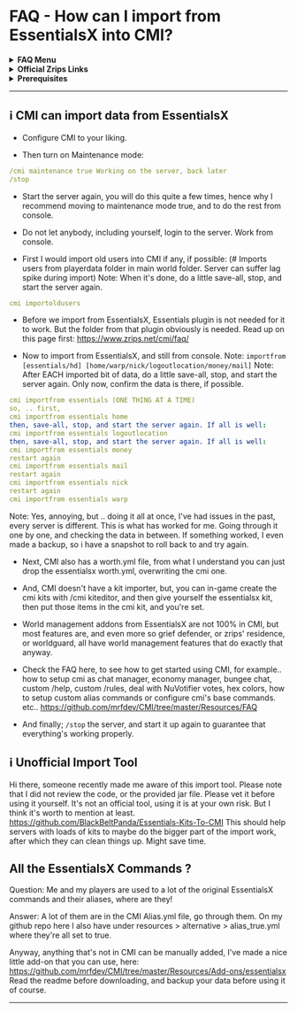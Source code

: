 # FAQ - How can I import from EssentialsX into CMI?

<topMenu>
<details>
    <summary><strong>FAQ Menu</strong></summary>
    <p>
     • <a href="https://faq.cmi.support/bungee">Bungeecord-Info</a>, 
     • <a href="https://faq.cmi.support/chance">Chance-Example</a>, 
     • <a href="https://faq.cmi.support/format">Chat-Format</a>, 
     • <a href="https://faq.cmi.support/chat">Chat-Manager</a>, 
     • <a href="https://faq.cmi.support/chatfilter">Chat-Filter</a>, 
     • <a href="https://faq.cmi.support/chatrooms">Chat-Rooms</a>, 
     • <a href="https://faq.cmi.support/commands">Commands-Manager</a>, 
     • <a href="https://faq.cmi.support/joinleave">Custom-Join-Leave</a>, 
     • <a href="https://faq.cmi.support/economy">Economy-Manager</a>, 
     • <a href="https://faq.cmi.support/ext-cmds">Extending-Commands</a>, 
     • <a href="https://faq.cmi.support/gettingstarted">Getting-Started</a>, 
     • <a href="https://faq.cmi.support/glow">Glow</a>, 
     • <a href="https://faq.cmi.support/help">Custom-Help</a>, 
     • <a href="https://faq.cmi.support/hexcolors">Hex-Colors</a>, 
     • <a href="https://faq.cmi.support/import">Importing-Data</a>, 
     • <a href="https://faq.cmi.support/library">CMILib</a>, 
     • <a href="https://faq.cmi.support/prefix">LuckPerms-Prefix</a>, 
     • <a href="https://faq.cmi.support/migrate">Migrate-Database</a>, 
     • <a href="https://faq.cmi.support/mode-stuck">Mode-Stuck</a>, 
     • <a href="https://faq.cmi.support/more-msg-cmds">More-Msg-Commands</a>, 
     • <a href="https://faq.cmi.support/motd">MOTD</a>, 
     • <a href="https://faq.cmi.support/params">Parameters</a>, 
     • <a href="https://faq.cmi.support/ranks">Ranks</a>, 
     • <a href="https://faq.cmi.support/rules">Custom-Rules</a>, 
     • <a href="https://faq.cmi.support/running">Running-CMI</a>, 
     • <a href="https://faq.cmi.support/safety">Safety-Tips</a>, 
     • <a href="https://faq.cmi.support/social">Social-Addon</a>, 
     • <a href="https://faq.cmi.support/specialized">Specialized-Cmds</a>, 
     • <a href="https://faq.cmi.support/toggle">Toggle-Example</a>, 
     • <a href="https://faq.cmi.support/trash">Trash</a>, 
     • <a href="https://faq.cmi.support/votes">Vote-Manager</a>,
     • <a href="https://faq.cmi.support/moderation">User-Moderation</a>,
     • <a href="https://faq.cmi.support/worth">Worth</a>.
    </p>
</details>

<details>
    <summary><strong>Official Zrips Links</strong></summary>
    <ul>
        <li><a href="https://zrips.net/">Zrips Website</a>
         <pre>https://www.zrips.net/<br>The official website, wiki/documentation/information</pre></li>
        <li><a href="https://discord.gg/dDMamN4">Zrips Discord</a>
         <pre>https://discord.gg/dDMamN4<br>The official Discord community server with member-driven support</pre></li>
        <li><a href="https://github.com/Zrips/">Zrips Github</a>
         <pre>https://github.com/Zrips<br>The place for bug reports and feature suggestions</pre></li>
    </ul>
</details>

<details>
    <summary><strong>Prerequisites</strong></summary>
    <ul>
        <li><a href="https://www.spigotmc.org/resources/3742/">Buy and Download CMI</a> (premium plugin)
         <pre>https://www.spigotmc.org/resources/3742/<br>Get the CMI plugin if you haven't already, and then Install it on all your servers</pre></li>
        <li><a href="https://www.spigotmc.org/resources/87610/">Also Download CMILib</a> (free library) (<a href="https://github.com/mrfdev/CMI/edit/master/Resources/FAQ/cmi-library.md">more info</a>)
         <pre>https://www.spigotmc.org/resources/87610/<br>All Zrips plugins require the CMILib .jar file. Get it and also put it on all your servers.</pre></li>
        <li>All my FAQ pages have been written for Spigot / Paper 1.18.2 and CMI 9.1.4.x or newer.</li>
        <li>The mrfdev github page is not an official resource, we're building up our knowledge base as a courtesy.</li>
        <li>I am an admin on the Zrips Discord, this does not mean what I share on here is official.</li>
    </ul>
</details>
</topMenu>

---

## <g-emoji class="g-emoji" alias="information_source" fallback-src="https://github.githubassets.com/images/icons/emoji/unicode/2139.png">ℹ️</g-emoji> CMI can import data from EssentialsX

- Configure CMI to your liking. 

- Then turn on Maintenance mode:
```yaml
/cmi maintenance true Working on the server, back later
/stop
```
- Start the server again, you will do this quite a few times, hence why I recommend moving to maintenance mode true, and to do the rest from console.

- Do not let anybody, including yourself, login to the server. Work from console.

- First I would import old users into CMI if any, if possible: (# Imports users from playerdata folder in main world folder. Server can suffer lag spike during import)
Note: When it's done, do a little save-all, stop, and start the server again.
```yaml
cmi importoldusers
```

- Before we import from EssentialsX, Essentials plugin is not needed for it to work. But the folder from that plugin obviously is needed. Read up on this page first: <https://www.zrips.net/cmi/faq/> 

- Now to import from EssentialsX, and still from console.
Note: `importfrom [essentials/hd] [home/warp/nick/logoutlocation/money/mail]`
Note: After EACH imported bit of data, do a little save-all, stop, and start the server again. Only now, confirm the data is there, if possible.
```yaml
cmi importfrom essentials (ONE THING AT A TIME)
so, .. first, 
cmi importfrom essentials home
then, save-all, stop, and start the server again. If all is well:
cmi importfrom essentials logoutlocation
then, save-all, stop, and start the server again. If all is well:
cmi importfrom essentials money
restart again
cmi importfrom essentials mail
restart again
cmi importfrom essentials nick
restart again
cmi importfrom essentials warp
```

Note: Yes, annoying, but .. doing it all at once, I've had issues in the past, every server is different. This is what has worked for me. Going through it one by one, and checking the data in between. If something worked, I even made a backup, so i have a snapshot to roll back to and try again. 

- Next, CMI also has a worth.yml file, from what I understand you can just drop the essentialsx worth.yml, overwriting the cmi one. 

- And, CMI doesn't have a kit importer, but, you can in-game create the cmi kits with /cmi kiteditor, and then give yourself the essentialsx kit, then put those items in the cmi kit, and you're set.

- World management addons from EssentialsX are not 100% in CMI, but most features are, and even more so grief defender, or zrips' residence, or worldguard, all have world management features that do exactly that anyway.

- Check the FAQ here, to see how to get started using CMI, for example.. how to setup cmi as chat manager, economy manager, bungee chat, custom /help, custom /rules, deal with NuVotifier votes, hex colors, how to setup custom alias commands or configure cmi's base commands. etc..
<https://github.com/mrfdev/CMI/tree/master/Resources/FAQ>

- And finally; `/stop` the server, and start it up again to guarantee that everything's working properly.

## <g-emoji class="g-emoji" alias="information_source" fallback-src="https://github.githubassets.com/images/icons/emoji/unicode/2139.png">ℹ️</g-emoji> Unofficial Import Tool

Hi there, someone recently made me aware of this import tool. Please note that I did not review the code, or the provided jar file. Please vet it before using it yourself. It's not an official tool, using it is at your own risk. But I think it's worth to mention at least. <https://github.com/BlackBeltPanda/Essentials-Kits-To-CMI> This should help servers with loads of kits to maybe do the bigger part of the import work, after which they can clean things up. Might save time.

## All the EssentialsX Commands ?

Question: Me and my players are used to a lot of the original EssentialsX commands and their aliases, where are they! 

Answer: A lot of them are in the CMI Alias.yml file, go through them. On my github repo here I also have under resources > alternative > alias_true.yml where they're all set to true. 

Anyway, anything that's not in CMI can be manually added, I've made a nice little add-on that you can use, here: <https://github.com/mrfdev/CMI/tree/master/Resources/Add-ons/essentialsx> Read the readme before downloading, and backup your data before using it of course.

---
